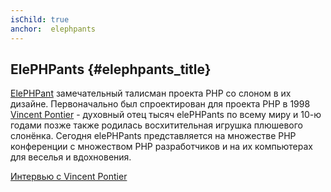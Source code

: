 ```yaml
---
isChild: true
anchor:  elephpants
---
```


## ElePHPants {#elephpants_title}

[ElePHPant][elephpant] замечательный талисман проекта PHP со слоном в их дизайне. Первоначально был спроектирован для проекта PHP в 1998 [Vincent Pontier][vincent-pontier] - духовный отец тысяч elePHPants по всему миру и 10-ю годами позже также родилась восхитительная игрушка плюшевого слонёнка. Сегодня elePHPants представляется на множестве PHP конференции с множеством PHP разработчиков и на их компьютерах для веселья и вдохновения.

[Интервью с Vincent Pontier][vincent-pontier-interview]

[elephpant]: https://secure.php.net/elephpant.php
[vincent-pontier-interview]: https://7php.com/elephpant/
[vincent-pontier]: http://www.elroubio.net/
